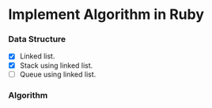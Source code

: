 Implement Algorithm in Ruby
===========================

### Data Structure

- [x] Linked list.
- [x] Stack using linked list.
- [ ] Queue using linked list.

### Algorithm

